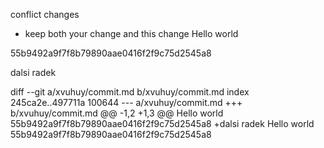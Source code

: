 conflict changes
- keep both your change and this change
Hello world

55b9492a9f7f8b79890aae0416f2f9c75d2545a8

dalsi radek

diff --git a/xvuhuy/commit.md b/xvuhuy/commit.md
index 245ca2e..497711a 100644
--- a/xvuhuy/commit.md
+++ b/xvuhuy/commit.md
@@ -1,2 +1,3 @@
 Hello world
 55b9492a9f7f8b79890aae0416f2f9c75d2545a8
+dalsi radek
Hello world
55b9492a9f7f8b79890aae0416f2f9c75d2545a8
